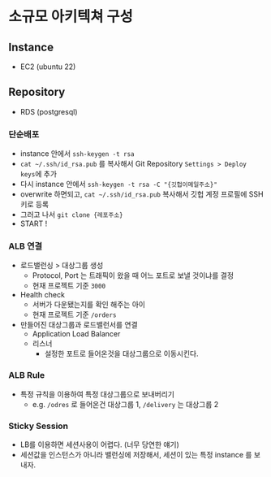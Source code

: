 # 소규모 아키텍쳐 구성

## Instance
- EC2 (ubuntu 22)

## Repository
- RDS (postgresql)

### 단순배포
- instance 안에서 `ssh-keygen -t rsa`
- `cat ~/.ssh/id_rsa.pub` 를 복사해서 Git Repository `Settings > Deploy keys`에 추가
- 다시 instance 안에서 `ssh-keygen -t rsa -C "{깃헙이메일주소}"`
- overwrite 하면되고, `cat ~/.ssh/id_rsa.pub` 복사해서 깃헙 계정 프로필에 SSH 키로 등록
- 그러고 나서 `git clone {레포주소}`
- START !

### ALB 연결
- 로드밸런싱 > 대상그룹 생성
  - Protocol, Port 는 트래픽이 왔을 때 어느 포트로 보낼 것이냐를 결정
  - 현재 프로젝트 기준 `3000`
- Health check
  - 서버가 다운됐는지를 확인 해주는 아이
  - 현재 프로젝트 기준 `/orders`
- 만들어진 대상그룹과 로드밸런서를 연결
  - Application Load Balancer
  - 리스너
    - 설정한 포트로 들어온것을 대상그룹으로 이동시킨다.

### ALB Rule
- 특정 규칙을 이용하여 특정 대상그룹으로 보내버리기
  - e.g. `/odres` 로 들어온건 대상그룹 1, `/delivery` 는 대상그룹 2

### Sticky Session
- LB를 이용하면 세션사용이 어렵다. (너무 당연한 얘기)
- 세션값을 인스턴스가 아니라 밸런싱에 저장해서, 세션이 있는 특정 instance 를 보내자.
